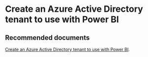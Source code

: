   <properties
	pageTitle="create an azure active directory tenant to use with power bi"
	description="create an azure active directory tenant to use with power bi"
	service="microsoft.PowerBIDedicated"
	resource="capacities"
	authors="pjfreitas"
	ms.author="pfreitas"	
	displayOrder="670"
	selfHelpType="generic"
	supportTopicIds="32628085"
	productPesIds="16334"
	cloudEnvironments="public, MoonCake, fairfax" 
	articleId="a9d73d62-19f6-83d9-bda2-7fcff19636f2"
/>

# Create an Azure Active Directory tenant to use with Power BI

## **Recommended documents**

[Create an Azure Active Directory tenant to use with Power BI](https://docs.microsoft.com/power-bi/developer/create-an-azure-active-directory-tenant).<br>